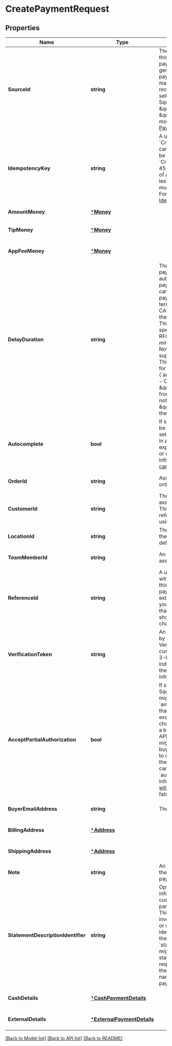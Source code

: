 # CreatePaymentRequest

## Properties
Name | Type | Description | Notes
------------ | ------------- | ------------- | -------------
**SourceId** | **string** | The ID for the source of funds for this payment. This can be a payment token  (card nonce) generated by the Square payment form or a card on file made with the  Customers API. If recording a payment that the seller  received outside of Square, specify either \&quot;CASH\&quot; or \&quot;EXTERNAL\&quot;.  For more information, see  [Take Payments](https://developer.squareup.com/docs/payments-api/take-payments). | [default to null]
**IdempotencyKey** | **string** | A unique string that identifies this &#x60;CreatePayment&#x60; request. Keys can be any valid string but must be unique for every &#x60;CreatePayment&#x60; request.  Max: 45 characters  Note: The number of allowed characters might be less than the stated maximum, if multi-byte characters are used.  For more information, see [Idempotency](https://developer.squareup.com/docs/working-with-apis/idempotency). | [default to null]
**AmountMoney** | [***Money**](Money.md) |  | [default to null]
**TipMoney** | [***Money**](Money.md) |  | [optional] [default to null]
**AppFeeMoney** | [***Money**](Money.md) |  | [optional] [default to null]
**DelayDuration** | **string** | The duration of time after the payment&#x27;s creation when Square automatically cancels the payment. This automatic cancellation applies only to payments that do not reach a terminal state (COMPLETED, CANCELED, or FAILED) before the &#x60;delay_duration&#x60; time period.  This parameter should be specified as a time duration, in RFC 3339 format, with a minimum value of 1 minute.  Note: This feature is only supported for card payments. This parameter can only be set for a delayed capture payment (&#x60;autocomplete&#x3D;false&#x60;).  Default:  - Card-present payments: \&quot;PT36H\&quot; (36 hours) from the creation time. - Card-not-present payments: \&quot;P7D\&quot; (7 days) from the creation time. | [optional] [default to null]
**Autocomplete** | **bool** | If set to &#x60;true&#x60;, this payment will be completed when possible. If set to &#x60;false&#x60;, this payment is held in an approved state until either explicitly completed (captured) or canceled (voided). For more information, see [Delayed capture](https://developer.squareup.com/docs/payments-api/take-payments/card-payments#delayed-capture-of-a-card-payment).  Default: true | [optional] [default to null]
**OrderId** | **string** | Associates a previously created order with this payment. | [optional] [default to null]
**CustomerId** | **string** | The [Customer](entity:Customer) ID of the customer associated with the payment.  This is required if the &#x60;source_id&#x60; refers to a card on file created using the Customers API. | [optional] [default to null]
**LocationId** | **string** | The location ID to associate with the payment. If not specified, the default location is used. | [optional] [default to null]
**TeamMemberId** | **string** | An optional [TeamMember](entity:TeamMember) ID to associate with  this payment. | [optional] [default to null]
**ReferenceId** | **string** | A user-defined ID to associate with the payment.  You can use this field to associate the payment to an entity in an external system  (for example, you might specify an order ID that is generated by a third-party shopping cart).  Limit 40 characters. | [optional] [default to null]
**VerificationToken** | **string** | An identifying token generated by [payments.verifyBuyer()](https://developer.squareup.com/reference/sdks/web/payments/objects/Payments#Payments.verifyBuyer). Verification tokens encapsulate customer device information and 3-D Secure challenge results to indicate that Square has verified the buyer identity.  For more information, see [SCA Overview](https://developer.squareup.com/docs/sca-overview). | [optional] [default to null]
**AcceptPartialAuthorization** | **bool** | If set to &#x60;true&#x60; and charging a Square Gift Card, a payment might be returned with &#x60;amount_money&#x60; equal to less than what was requested. For example, a request for $20 when charging a Square Gift Card with a balance of $5 results in an APPROVED payment of $5. You might choose to prompt the buyer for an additional payment to cover the remainder or cancel the Gift Card payment. This field cannot be &#x60;true&#x60; when &#x60;autocomplete &#x3D; true&#x60;.  For more information, see [Partial amount with Square Gift Cards](https://developer.squareup.com/docs/payments-api/take-payments#partial-payment-gift-card).  Default: false | [optional] [default to null]
**BuyerEmailAddress** | **string** | The buyer&#x27;s email address. | [optional] [default to null]
**BillingAddress** | [***Address**](Address.md) |  | [optional] [default to null]
**ShippingAddress** | [***Address**](Address.md) |  | [optional] [default to null]
**Note** | **string** | An optional note to be entered by the developer when creating a payment.  Limit 500 characters. | [optional] [default to null]
**StatementDescriptionIdentifier** | **string** | Optional additional payment information to include on the customer&#x27;s card statement as part of the statement description. This can be, for example, an invoice number, ticket number, or short description that uniquely identifies the purchase.  Note that the &#x60;statement_description_identifier&#x60; might get truncated on the statement description to fit the required information including the Square identifier (SQ *) and name of the seller taking the payment. | [optional] [default to null]
**CashDetails** | [***CashPaymentDetails**](CashPaymentDetails.md) |  | [optional] [default to null]
**ExternalDetails** | [***ExternalPaymentDetails**](ExternalPaymentDetails.md) |  | [optional] [default to null]

[[Back to Model list]](../README.md#documentation-for-models) [[Back to API list]](../README.md#documentation-for-api-endpoints) [[Back to README]](../README.md)


